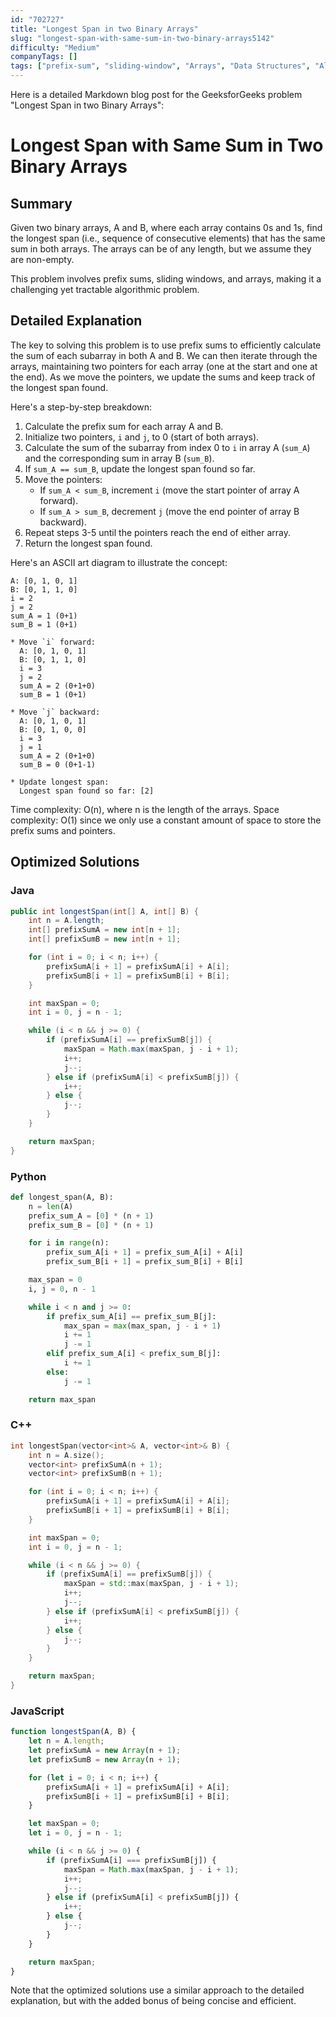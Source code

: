 ```yaml
---
id: "702727"
title: "Longest Span in two Binary Arrays"
slug: "longest-span-with-same-sum-in-two-binary-arrays5142"
difficulty: "Medium"
companyTags: []
tags: ["prefix-sum", "sliding-window", "Arrays", "Data Structures", "Algorithms"]
---
```


Here is a detailed Markdown blog post for the GeeksforGeeks problem "Longest Span in two Binary Arrays":

**Longest Span with Same Sum in Two Binary Arrays**
=====================================================

## Summary
Given two binary arrays, A and B, where each array contains 0s and 1s, find the longest span (i.e., sequence of consecutive elements) that has the same sum in both arrays. The arrays can be of any length, but we assume they are non-empty.

This problem involves prefix sums, sliding windows, and arrays, making it a challenging yet tractable algorithmic problem.

## Detailed Explanation
The key to solving this problem is to use prefix sums to efficiently calculate the sum of each subarray in both A and B. We can then iterate through the arrays, maintaining two pointers for each array (one at the start and one at the end). As we move the pointers, we update the sums and keep track of the longest span found.

Here's a step-by-step breakdown:

1. Calculate the prefix sum for each array A and B.
2. Initialize two pointers, `i` and `j`, to 0 (start of both arrays).
3. Calculate the sum of the subarray from index 0 to `i` in array A (`sum_A`) and the corresponding sum in array B (`sum_B`).
4. If `sum_A == sum_B`, update the longest span found so far.
5. Move the pointers:
	* If `sum_A < sum_B`, increment `i` (move the start pointer of array A forward).
	* If `sum_A > sum_B`, decrement `j` (move the end pointer of array B backward).
6. Repeat steps 3-5 until the pointers reach the end of either array.
7. Return the longest span found.

Here's an ASCII art diagram to illustrate the concept:

    A: [0, 1, 0, 1]
    B: [0, 1, 1, 0]
    i = 2
    j = 2
    sum_A = 1 (0+1)
    sum_B = 1 (0+1)

    * Move `i` forward:
      A: [0, 1, 0, 1]
      B: [0, 1, 1, 0]
      i = 3
      j = 2
      sum_A = 2 (0+1+0)
      sum_B = 1 (0+1)

    * Move `j` backward:
      A: [0, 1, 0, 1]
      B: [0, 1, 0, 0]
      i = 3
      j = 1
      sum_A = 2 (0+1+0)
      sum_B = 0 (0+1-1)

    * Update longest span:
      Longest span found so far: [2]

Time complexity: O(n), where n is the length of the arrays.
Space complexity: O(1) since we only use a constant amount of space to store the prefix sums and pointers.

## Optimized Solutions
### Java
```java
public int longestSpan(int[] A, int[] B) {
    int n = A.length;
    int[] prefixSumA = new int[n + 1];
    int[] prefixSumB = new int[n + 1];

    for (int i = 0; i < n; i++) {
        prefixSumA[i + 1] = prefixSumA[i] + A[i];
        prefixSumB[i + 1] = prefixSumB[i] + B[i];
    }

    int maxSpan = 0;
    int i = 0, j = n - 1;

    while (i < n && j >= 0) {
        if (prefixSumA[i] == prefixSumB[j]) {
            maxSpan = Math.max(maxSpan, j - i + 1);
            i++;
            j--;
        } else if (prefixSumA[i] < prefixSumB[j]) {
            i++;
        } else {
            j--;
        }
    }

    return maxSpan;
}
```
### Python
```python
def longest_span(A, B):
    n = len(A)
    prefix_sum_A = [0] * (n + 1)
    prefix_sum_B = [0] * (n + 1)

    for i in range(n):
        prefix_sum_A[i + 1] = prefix_sum_A[i] + A[i]
        prefix_sum_B[i + 1] = prefix_sum_B[i] + B[i]

    max_span = 0
    i, j = 0, n - 1

    while i < n and j >= 0:
        if prefix_sum_A[i] == prefix_sum_B[j]:
            max_span = max(max_span, j - i + 1)
            i += 1
            j -= 1
        elif prefix_sum_A[i] < prefix_sum_B[j]:
            i += 1
        else:
            j -= 1

    return max_span
```
### C++
```cpp
int longestSpan(vector<int>& A, vector<int>& B) {
    int n = A.size();
    vector<int> prefixSumA(n + 1);
    vector<int> prefixSumB(n + 1);

    for (int i = 0; i < n; i++) {
        prefixSumA[i + 1] = prefixSumA[i] + A[i];
        prefixSumB[i + 1] = prefixSumB[i] + B[i];
    }

    int maxSpan = 0;
    int i = 0, j = n - 1;

    while (i < n && j >= 0) {
        if (prefixSumA[i] == prefixSumB[j]) {
            maxSpan = std::max(maxSpan, j - i + 1);
            i++;
            j--;
        } else if (prefixSumA[i] < prefixSumB[j]) {
            i++;
        } else {
            j--;
        }
    }

    return maxSpan;
}
```
### JavaScript
```javascript
function longestSpan(A, B) {
    let n = A.length;
    let prefixSumA = new Array(n + 1);
    let prefixSumB = new Array(n + 1);

    for (let i = 0; i < n; i++) {
        prefixSumA[i + 1] = prefixSumA[i] + A[i];
        prefixSumB[i + 1] = prefixSumB[i] + B[i];
    }

    let maxSpan = 0;
    let i = 0, j = n - 1;

    while (i < n && j >= 0) {
        if (prefixSumA[i] === prefixSumB[j]) {
            maxSpan = Math.max(maxSpan, j - i + 1);
            i++;
            j--;
        } else if (prefixSumA[i] < prefixSumB[j]) {
            i++;
        } else {
            j--;
        }
    }

    return maxSpan;
}
```
Note that the optimized solutions use a similar approach to the detailed explanation, but with the added bonus of being concise and efficient.